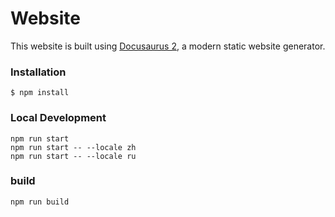# Website

This website is built using [Docusaurus 2](https://docusaurus.io/), a modern static website generator.

### Installation

```
$ npm install
```

### Local Development

```
npm run start
npm run start -- --locale zh
npm run start -- --locale ru
```

### build

```
npm run build
```